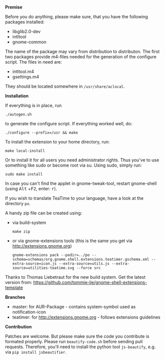 **Premise**

Before you do anything, please make sure, that you have the following packages installed:

 - libglib2.0-dev
 - intltool
 - gnome-common
 
The name of the package may vary from distribution to distributon. The first two packages provide m4-files needed for the generation of the configure script. The files in need are:

- intltool.m4
- gsettings.m4

They should be located somewhere in `/usr/share/aclocal`.

**Installation**

If everything is in place, run

    ./autogen.sh

to generate the configure script. If everything worked well, do:

    ./configure --prefix=/usr && make

To install the extension to your home directory, run:

    make local-install

Or to install it for all users you need administrator rights. Thus you've to use something like sudo or become root via su. Using sudo, simply run:

    sudo make install

In case you can't find the applet in gnome-tweak-tool, restart gnome-shell (using <kbd>Alt</kbd>
+<kbd>F2</kbd>, enter: <kbd>r</kbd>).

If you wish to translate TeaTime to your language, have a look at the directory `po`.

A handy zip file can be created using:

* via build-system 
  ```shell
  make zip
  ```
* or via gnome-extensions tools (this is the same you get via http://extensions.gnome.org)
  ```shell
  gnome-extensions pack --podir=../po --schema=schemas/org.gnome.shell.extensions.teatimer.gschema.xml --extra-source=icon.js --extra-source=utils.js --extra-source=utilities-teatime.svg --force src
  ```

Thanks to  Thomas Liebetraut for the new build system.
Get the latest version from:  https://github.com/tommie-lie/gnome-shell-extensions-template


**Branches**

* master: for AUR-Package - contains system-symbol used as notification-icon
* teatimer: for http://extensions.gnome.org - follows extensions guidelines 

**Contribution**

Patches are welcome. But please make sure the code you contribute is formated properly.
Please run `beautify-code.sh` before sending pull requests. Therefore, you'll need to install the
python tool `js-beautify`, e.g. via `pip install jsbeautifier`.
